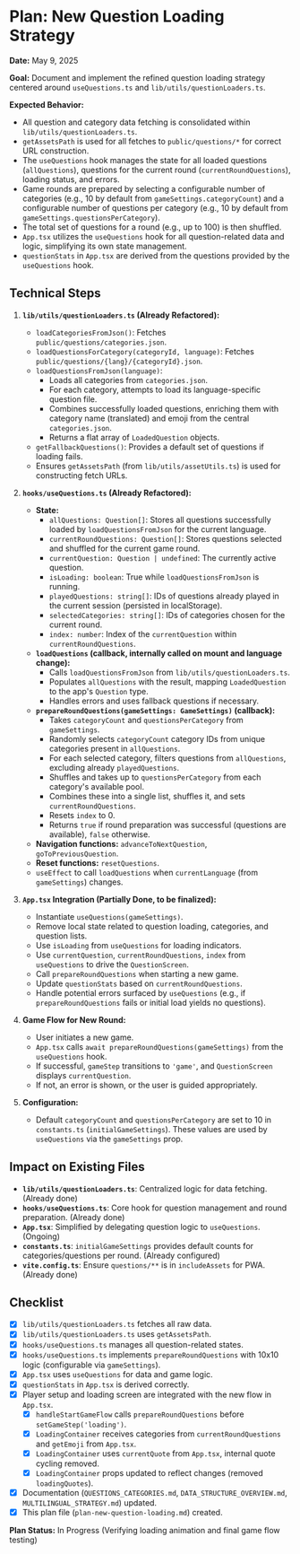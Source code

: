 # Plan: New Question Loading Strategy

**Date:** May 9, 2025

**Goal:** Document and implement the refined question loading strategy centered around `useQuestions.ts` and `lib/utils/questionLoaders.ts`.

**Expected Behavior:**
- All question and category data fetching is consolidated within `lib/utils/questionLoaders.ts`.
- `getAssetsPath` is used for all fetches to `public/questions/*` for correct URL construction.
- The `useQuestions` hook manages the state for all loaded questions (`allQuestions`), questions for the current round (`currentRoundQuestions`), loading status, and errors.
- Game rounds are prepared by selecting a configurable number of categories (e.g., 10 by default from `gameSettings.categoryCount`) and a configurable number of questions per category (e.g., 10 by default from `gameSettings.questionsPerCategory`).
- The total set of questions for a round (e.g., up to 100) is then shuffled.
- `App.tsx` utilizes the `useQuestions` hook for all question-related data and logic, simplifying its own state management.
- `questionStats` in `App.tsx` are derived from the questions provided by the `useQuestions` hook.

## Technical Steps

1.  **`lib/utils/questionLoaders.ts` (Already Refactored):**
    *   `loadCategoriesFromJson()`: Fetches `public/questions/categories.json`.
    *   `loadQuestionsForCategory(categoryId, language)`: Fetches `public/questions/{lang}/{categoryId}.json`.
    *   `loadQuestionsFromJson(language)`:
        *   Loads all categories from `categories.json`.
        *   For each category, attempts to load its language-specific question file.
        *   Combines successfully loaded questions, enriching them with category name (translated) and emoji from the central `categories.json`.
        *   Returns a flat array of `LoadedQuestion` objects.
    *   `getFallbackQuestions()`: Provides a default set of questions if loading fails.
    *   Ensures `getAssetsPath` (from `lib/utils/assetUtils.ts`) is used for constructing fetch URLs.

2.  **`hooks/useQuestions.ts` (Already Refactored):**
    *   **State:**
        *   `allQuestions: Question[]`: Stores all questions successfully loaded by `loadQuestionsFromJson` for the current language.
        *   `currentRoundQuestions: Question[]`: Stores questions selected and shuffled for the current game round.
        *   `currentQuestion: Question | undefined`: The currently active question.
        *   `isLoading: boolean`: True while `loadQuestionsFromJson` is running.
        *   `playedQuestions: string[]`: IDs of questions already played in the current session (persisted in localStorage).
        *   `selectedCategories: string[]`: IDs of categories chosen for the current round.
        *   `index: number`: Index of the `currentQuestion` within `currentRoundQuestions`.
    *   **`loadQuestions` (callback, internally called on mount and language change):**
        *   Calls `loadQuestionsFromJson` from `lib/utils/questionLoaders.ts`.
        *   Populates `allQuestions` with the result, mapping `LoadedQuestion` to the app's `Question` type.
        *   Handles errors and uses fallback questions if necessary.
    *   **`prepareRoundQuestions(gameSettings: GameSettings)` (callback):**
        *   Takes `categoryCount` and `questionsPerCategory` from `gameSettings`.
        *   Randomly selects `categoryCount` category IDs from unique categories present in `allQuestions`.
        *   For each selected category, filters questions from `allQuestions`, excluding already `playedQuestions`.
        *   Shuffles and takes up to `questionsPerCategory` from each category's available pool.
        *   Combines these into a single list, shuffles it, and sets `currentRoundQuestions`.
        *   Resets `index` to 0.
        *   Returns `true` if round preparation was successful (questions are available), `false` otherwise.
    *   **Navigation functions:** `advanceToNextQuestion`, `goToPreviousQuestion`.
    *   **Reset functions:** `resetQuestions`.
    *   `useEffect` to call `loadQuestions` when `currentLanguage` (from `gameSettings`) changes.

3.  **`App.tsx` Integration (Partially Done, to be finalized):**
    *   Instantiate `useQuestions(gameSettings)`.
    *   Remove local state related to question loading, categories, and question lists.
    *   Use `isLoading` from `useQuestions` for loading indicators.
    *   Use `currentQuestion`, `currentRoundQuestions`, `index` from `useQuestions` to drive the `QuestionScreen`.
    *   Call `prepareRoundQuestions` when starting a new game.
    *   Update `questionStats` based on `currentRoundQuestions`.
    *   Handle potential errors surfaced by `useQuestions` (e.g., if `prepareRoundQuestions` fails or initial load yields no questions).

4.  **Game Flow for New Round:**
    *   User initiates a new game.
    *   `App.tsx` calls `await prepareRoundQuestions(gameSettings)` from the `useQuestions` hook.
    *   If successful, `gameStep` transitions to `'game'`, and `QuestionScreen` displays `currentQuestion`.
    *   If not, an error is shown, or the user is guided appropriately.

5.  **Configuration:**
    *   Default `categoryCount` and `questionsPerCategory` are set to 10 in `constants.ts` (`initialGameSettings`). These values are used by `useQuestions` via the `gameSettings` prop.

## Impact on Existing Files

-   **`lib/utils/questionLoaders.ts`**: Centralized logic for data fetching. (Already done)
-   **`hooks/useQuestions.ts`**: Core hook for question management and round preparation. (Already done)
-   **`App.tsx`**: Simplified by delegating question logic to `useQuestions`. (Ongoing)
-   **`constants.ts`**: `initialGameSettings` provides default counts for categories/questions per round. (Already configured)
-   **`vite.config.ts`**: Ensure `questions/**` is in `includeAssets` for PWA. (Already done)

## Checklist

-   [x] `lib/utils/questionLoaders.ts` fetches all raw data.
-   [x] `lib/utils/questionLoaders.ts` uses `getAssetsPath`.
-   [x] `hooks/useQuestions.ts` manages all question-related states.
-   [x] `hooks/useQuestions.ts` implements `prepareRoundQuestions` with 10x10 logic (configurable via `gameSettings`).
-   [x] `App.tsx` uses `useQuestions` for data and game logic.
-   [x] `questionStats` in `App.tsx` is derived correctly.
-   [x] Player setup and loading screen are integrated with the new flow in `App.tsx`.
  - [x] `handleStartGameFlow` calls `prepareRoundQuestions` before `setGameStep('loading')`.
  - [x] `LoadingContainer` receives categories from `currentRoundQuestions` and `getEmoji` from `App.tsx`.
  - [x] `LoadingContainer` uses `currentQuote` from `App.tsx`, internal quote cycling removed.
  - [x] `LoadingContainer` props updated to reflect changes (removed `loadingQuotes`).
-   [x] Documentation (`QUESTIONS_CATEGORIES.md`, `DATA_STRUCTURE_OVERVIEW.md`, `MULTILINGUAL_STRATEGY.md`) updated.
-   [x] This plan file (`plan-new-question-loading.md`) created.

**Plan Status:** In Progress (Verifying loading animation and final game flow testing)
